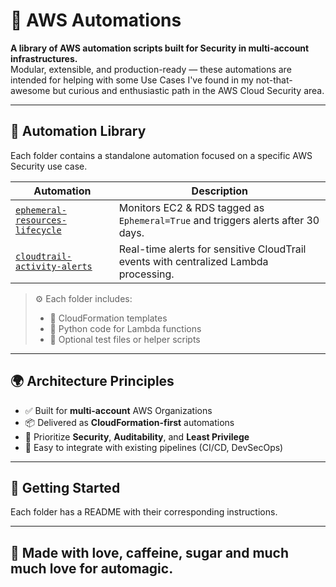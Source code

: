 # 🚀 AWS Automations

**A library of AWS automation scripts built for Security in multi-account infrastructures.**  
Modular, extensible, and production-ready — these automations are intended for helping with some Use Cases I've found in my not-that-awesome but curious and enthusiastic path in the AWS Cloud Security area.

---

## 📁 Automation Library

Each folder contains a standalone automation focused on a specific AWS Security use case.

| Automation | Description |
|------------|-------------|
| [`ephemeral-resources-lifecycle`](./ephemeral_resources_lifecycle) | Monitors EC2 & RDS tagged as `Ephemeral=True` and triggers alerts after 30 days. |
| [`cloudtrail-activity-alerts`](./cloudtrail_activity_alerts) | Real-time alerts for sensitive CloudTrail events with centralized Lambda processing. |

> ⚙️ Each folder includes:
> - 📄 CloudFormation templates  
> - 🐍 Python code for Lambda functions  
> - 🧪 Optional test files or helper scripts  

---

## 🌍 Architecture Principles

- ✅ Built for **multi-account** AWS Organizations
- 📦 Delivered as **CloudFormation-first** automations
- 🔐 Prioritize **Security**, **Auditability**, and **Least Privilege**
- 🧩 Easy to integrate with existing pipelines (CI/CD, DevSecOps)

---

## 🧭 Getting Started

Each folder has a README with their corresponding instructions.

---

## 🔮 Made with love, caffeine, sugar and much much love for automagic.
